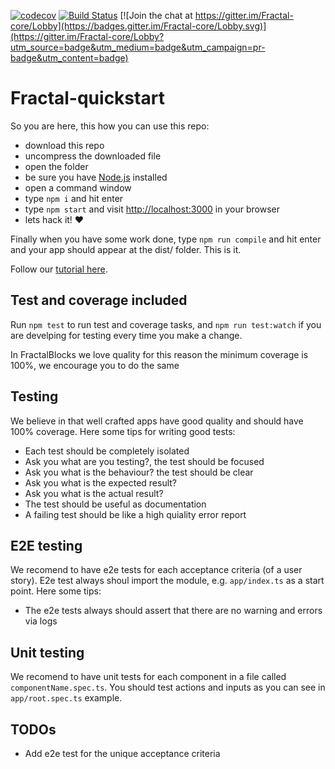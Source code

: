 [![codecov](https://codecov.io/gh/FractalBlocks/Fractal-quickstart/branch/master/graph/badge.svg)](https://codecov.io/gh/FractalBlocks/Fractal-quickstart)
[![Build Status](https://travis-ci.org/FractalBlocks/Fractal-quickstart.svg?branch=master)](https://travis-ci.org/FractalBlocks/Fractal-quickstart)
[![Join the chat at https://gitter.im/Fractal-core/Lobby](https://badges.gitter.im/Fractal-core/Lobby.svg)](https://gitter.im/Fractal-core/Lobby?utm_source=badge&utm_medium=badge&utm_campaign=pr-badge&utm_content=badge)
# Fractal-quickstart

So you are here, this how you can use this repo:

- download this repo
- uncompress the downloaded file
- open the folder
- be sure you have [Node.js](https://nodejs.org/en/) installed
- open a command window
- type `npm i` and hit enter
- type `npm start` and visit [http://localhost:3000](http://localhost:3000) in your browser
- lets hack it! :heart:

Finally when you have some work done, type `npm run compile` and hit enter and your app should appear at the dist/ folder. This is it.

Follow our [tutorial here](https://github.com/FractalBlocks/Fractal/blob/master/docs/tutorial-basics.md).

## Test and coverage included

Run `npm test` to run test and coverage tasks, and `npm run test:watch` if you are develping for testing every time you make a change.

In FractalBlocks we love quality for this reason the minimum coverage is 100%, we encourage you to do the same

## Testing

We believe in that well crafted apps have good quality and should have 100% coverage. Here some tips for writing good tests:

- Each test should be completely isolated
- Ask you what are you testing?, the test should be focused
- Ask you what is the behaviour? the test should be clear
- Ask you what is the expected result?
- Ask you what is the actual result?
- The test should be useful as documentation
- A failing test should be like a high quiality error report

## E2E testing

We recomend to have e2e tests for each acceptance criteria (of a user story). E2e test always shoul import the module, e.g. `app/index.ts` as a start point. Here some tips:

- The e2e tests always should assert that there are no warning and errors via logs

## Unit testing

We recomend to have unit tests for each component in a file called `componentName.spec.ts`. You should test actions and inputs as you can see in `app/root.spec.ts` example.

## TODOs

- Add e2e test for the unique acceptance criteria

